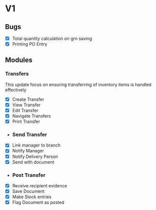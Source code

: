 # V1
## Bugs
 - [x] Total quantity calculation on grn saving
 - [x] Printing PO Entry
## Modules
### Transfers
This update focus on ensuring transferring of inventory items is handled effectively
- [x] Create Transfer
- [x] View Transfer
- [x] Edit Transfer
- [x] Navigate Transfers
- [x] Print Transfer
-  ### Send Transfer
  -[x] Link manager to branch
  -[x] Notify Manager
  -[x] Notify Delivery Person
  -[x] Send with document
-  ### Post Transfer
  -[x] Receive recipient evidence
  -[x] Save Document
  -[x] Make Stock entries
  -[x] Flag Document as posted